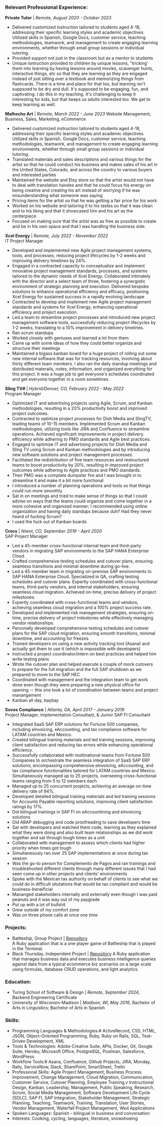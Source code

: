 ### Relevant Professional Experience:
**Private Tutor**  |  *Remote, August 2020 - October 2023*

- Delivered customized instruction tailored to students aged 4-18, addressing their specific learning styles and academic objectives. Utilized skills in Spanish, Google Docs, customer service, teaching methodologies, teamwork, and management to create engaging learning environments, whether through small group sessions or individual tutoring.
- Provided support not just in the classroom but as a mentor to students
- Unique isntruction provided to children by unique lessons, "tricking' them into learning by having lessons around movies, scavenger hunts, interactive things, etc so that they are learning as they are engaged instead of just sitting over a textbook and memorizing things from flashcards. There is a time and place for that too, but learning isn't suppsoed to be dry and dull. It's supposed to be engaging, fun, and captivating. I do this in my teaching. It's challenging to keep it interesting for kids, but that keeps us adults interested too. We get to keep learning as well.

**Malhecho Art**   |  *Remote, March 2022 - June 2023*
Website Management, Business, Sales, Marketing, eCommerce

- Delivered customized instruction tailored to students aged 4-18, addressing their specific learning styles and academic objectives. Utilized skills in Spanish, Google Docs, customer service, teaching methodologies, teamwork, and management to create engaging learning environments, whether through small group sessions or individual tutoring.
- Translated materials and sales descriptions and various things for the artist so that he could conduct his business and makes sales of his art in the United States, Colorado, and across the country to various buyers and interested parties
- Maintained the website and Etsy store so that the artist would not have to deal with translation hassles and that he could focus his energy on being creative and creating his art instead of worrying if he was misunderstanding what someone was saying
- Pricing items for the artist so that he was getting a fair price for his work
- Worked on his website and tailoring it to his tastes so that it was clean and to his liking and that it showcased him and his art as the centerpiece
- Focused on making sure that the artist was as free as possible to create and be in his own space and that I was handling the business side.

**Xcel Energy**  |  *Remote, July 2022 - November 2022*  
IT Project Manager

- Developed and implemented new Agile project management systems, tools, and processes, reducing project lifecycles by 1-2 weeks and improving delivery timelines by 24%.
- Engaged in a contracted capacity to conceptualize and implement innovative project management standards, processes, and systems tailored to the dynamic needs of Xcel Energy. Collaborated intimately with the director and a select team of three, fostering a synergistic environment of strategic planning and execution. Delivered bespoke solutions to enhance operational efficiency and efficacy, positioning Xcel Energy for sustained success in a rapidly evolving landscape
- Contracted to develop and implement new Agile project management standards and systems for Xcel Energy, enhancing operational efficiency and project execution.
- Led a team to streamline project processes and introduced new project management software tools, successfully reducing project lifecycles by 1-2 weeks, translating to a 10% improvement in delivery timelines.
- Ran scrum standups
- Worked closely with geniuses and learned a lot from them
- Came up with some ideas of how they could better organize and structure their meetings
- Maintained a bigass kanban board for a huge project of rolling out some new internal software that was for tracking resources, involving about thirty different team members. I also ran the daily standup meetings and distributed materails, notes, information, and organized everything for this project. It was a huge job to get everyone's schedules coordinated and get everyone together in a room sometimes.

**Sling TV#** |  *Hybrid/Denver, CO, February 2022 - May 2022*  
Program Manager

- Optimized IT and advertising projects using Agile, Scrum, and Kanban methodologies, resulting in a 20% productivity boost and improved project outcomes.
- Contracted to optimize project processes for Dish Media and SlingTV, leading teams of 10-15 members. Implemented Scrum and Kanban methodologies, utilizing tools like JIRA and Confluence to streamline operations. Achieved significant improvements in project delivery efficiency while adhering to PMO standards and Agile best practices.
- Engaged to optimize IT and advertising projects for Dish Media and Sling TV using Scrum and Kanban methodologies and by introducing new software solutions and project management processes.
- Facilitated the redistribution of five team resources and restructured teams to boost productivity by 20%, resulting in improved project outcomes while adhering to Agile practices and PMO standards.
- Their PMO was a complete dumpster fire and I was brought in to streamline it and make it a bit more functional
- I introduced a number of planning operations and tools so that things could run more smoothly
- Sat in on meetings and tried to make sense of things so that I could advise on ways that the teams could organize and come together in a more cohesive and organized manner; I recommended using online organization and having daily standups because duh? Had they never heard of fucking Scrum?
- I used the fuck out of Kanban boards

**Crocs**  |  *Niwot, CO, September 2019 - April 2020*  
SAP Project Manager

- Led a 45-member cross-functional internal team and third-party vendors in migrating SAP environments to the SAP HANA Enterprise Cloud.  
- Crafted comprehensive testing schedules and cutover plans, ensuring seamless transitions and minimal downtime during go-live.
- Led a 45-member team in migrating on-premise SAP environments to SAP HANA Enterprise Cloud. Specialized in QA, crafting testing schedules and cutover plans. Expertly coordinated with cross-functional teams, third-party vendors, and internal stakeholders, ensuring seamless cloud migration. Achieved on-time, precise delivery of project milestones.
- Expertly coordinated with cross-functional teams and vendors, achieving seamless cloud migration and a 100% project success rate.
- Developed and implemented risk management strategies, ensuring on-time, precise delivery of project milestones while effectively managing vendor relationships.
- Personally developed comprehensive testing schedules and cutover plans for the SAP cloud migration, ensuring smooth transitions, minimal downtime, and accounting for freezes.
- Trained developers on using a new activity tracking tool (Asana) and actually got them to use it (which is impossible with developers)
- Instructed a project coordinator/intern on best practices and helped him write testing plans
- Wrote the cutover plan and helped execute a couple of mock cutovers to prepare for the full migration and the full SAP shutdown as we prepared to move to the SAP HEC
- Coordinated with management and the Integration team to get work done even though they were preparing a new physical office for opening -- this one took a lot of coordination between teams and project manangement
- Kanban all day, baybay

**Sovos Compliance**  |  *Atlanta, GA, April 2017 - January 2019*  
Project Manager, Implementation Consultant, & Junior SAP FI Consultant

- Integrated SaaS SAP ERP solutions for Fortune 500 companies, including eInvoicing, eAccounting, and tax compliance software for LATAM countries and Mexico.  
- Created bilingual training materials and led training sessions, improving client satisfaction and reducing tax errors while enhancing operational efficiency.
- Successfully collaborated with multinational teams from Fortune 500 Companies to orchestrate the seamless integration of SaaS SAP ERP solutions, encompassing comprehensive eInvoicing, eAccounting, and tax compliance functionalities tailored for LATAM countries and Mexico. Simultaneously managed up to 25 projects, overseeing cross-functional teams ranging from 5 to 12 members each.
- Managed up to 25 concurrent projects, achieving an average on-time delivery rate of 94%.
- Developed detailed bilingual training materials and led training sessions for Accounts Payable reporting solutions, improving client satisfaction ratings by 17%.
- Did bilingual trainings in SAP FI on eAccountining and eInvoicing solutions
- Did ABAP debugging and code proofreading to save developers time
- Sat with developers and watched them code, learning as they explained what they were doing and also built team relationships as we did work together and sat through tough times as a unit
- Collaborated with management to assess which clients had higher priority when times got tough
- Simultaneously ran over 25 SAP implementations at once during tax season
- Was the go-to person for Complemento de Pagos and ran trainings and troubleshooted different clients through many different issues that I had seen come up in other projects and clients' environments
- Spoke with the Mexican tax authority on behalf of clients to see what we could do in difficult situtations that would be tax compliant and would be business-beneificial
- Mananged stakeholders internally and externally even though I was paid peanuts and it was way out of my paygrade
- Put up with a lot of bullshit
- Grew outside of my comfort zone
- Was on three phone calls at once one time

### Projects:  

- Battleship, Group Project  |  [Repository](https://github.com/mel-langhoff/battleship)  
    A Ruby application that is a one player game of Battleship that is played in the Terminal.
- Black Thursday, Independent Project  |  [Repository](https://github.com/mel-langhoff/black_thursday)
    A Ruby application that manages business data and executes business intelligence queries against data from a typical ecommerce biz scenarios on a large scale using formulas, database CRUD operations, and light analytics.

### Education: 

- Turing School of Software & Design  |  *Remote, September 2024*, Backend Engineering Certificate 
- University of Wisconsin-Madison  |  *Madison, WI, May 2016*, Bachelor of Arts in Linguistics; Bachelor of Arts in Spanish

### Skills:

- Programming Languages & Methodologies:# ActiveRecord, CSS, HTML, JSON, Object-Oriented Programming, Ruby, Ruby on Rails, SQL, Test-Driven Development, XML  
- Tools & Technologies: Adobe Creative Suite, APIs, Docker, Git, Google Suite, Heroku, Microsoft Office, PostgreSQL, Postman, Salesforce, WordPress  
- Workflow Tools:# Asana, Confluence, Github Projects, JIRA, Monday, Rally, ServiceNow, Slack, SharePoint, SmartSheet, Trello  
- Professional Skills: Agile Project Management, Business Process Improvement, Change Management, Cloud Migration, Communication, Customer Service, Cutover Planning, Employee Training,v Instructional Design, Kanban, Leadership, Management, Public Speaking, Research, Scrum, Social Media Management, Software Development Life Cycle (SDLC), SAP FI, SAP Integration, Stakeholder Management, Strategic Planning, Teaching, Teamwork, Training, Translation, User Stories, Vendor Management, Waterfall Project Management, Wed Applications
- Spoken Languages: Spanish - bilingual in business and conversation  
- Interests: Cooking, cycling, languages, literature, snowshoeing
